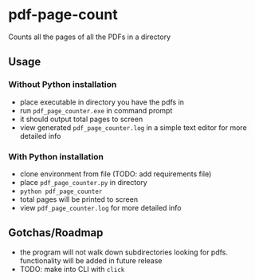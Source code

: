 # pdf-page-count
Counts all the pages of all the PDFs in a directory

## Usage 

### Without Python installation 

- place executable in directory you have the pdfs in
- run `pdf_page_counter.exe` in command prompt
- it should output total pages to screen
- view generated `pdf_page_counter.log` in a simple text editor for more detailed info

### With Python installation

- clone environment from file (TODO: add requirements file)
- place `pdf_page_counter.py` in directory 
- `python pdf_page_counter`
- total pages will be printed to screen
- view `pdf_page_counter.log` for more detailed info

## Gotchas/Roadmap

- the program will not walk down subdirectories looking for pdfs. functionality will be added in future release
- TODO: make into CLI with `click`
